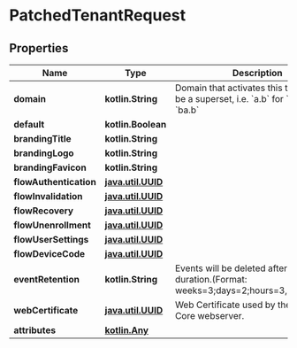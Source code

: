 
# PatchedTenantRequest

## Properties
Name | Type | Description | Notes
------------ | ------------- | ------------- | -------------
**domain** | **kotlin.String** | Domain that activates this tenant. Can be a superset, i.e. &#x60;a.b&#x60; for &#x60;aa.b&#x60; and &#x60;ba.b&#x60; |  [optional]
**default** | **kotlin.Boolean** |  |  [optional]
**brandingTitle** | **kotlin.String** |  |  [optional]
**brandingLogo** | **kotlin.String** |  |  [optional]
**brandingFavicon** | **kotlin.String** |  |  [optional]
**flowAuthentication** | [**java.util.UUID**](java.util.UUID.md) |  |  [optional]
**flowInvalidation** | [**java.util.UUID**](java.util.UUID.md) |  |  [optional]
**flowRecovery** | [**java.util.UUID**](java.util.UUID.md) |  |  [optional]
**flowUnenrollment** | [**java.util.UUID**](java.util.UUID.md) |  |  [optional]
**flowUserSettings** | [**java.util.UUID**](java.util.UUID.md) |  |  [optional]
**flowDeviceCode** | [**java.util.UUID**](java.util.UUID.md) |  |  [optional]
**eventRetention** | **kotlin.String** | Events will be deleted after this duration.(Format: weeks&#x3D;3;days&#x3D;2;hours&#x3D;3,seconds&#x3D;2). |  [optional]
**webCertificate** | [**java.util.UUID**](java.util.UUID.md) | Web Certificate used by the authentik Core webserver. |  [optional]
**attributes** | [**kotlin.Any**](.md) |  |  [optional]



